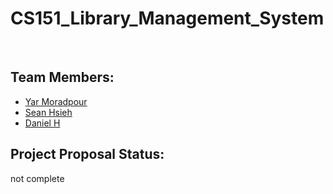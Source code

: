 # CS151_Library_Management_System
<br>

## Team Members:

- [Yar Moradpour](https://github.com/khmorad)
- [Sean Hsieh](https://github.com/ShangchenHsieh)
- [Daniel H](https://github.com/dh0169)

## Project Proposal Status:

not complete
